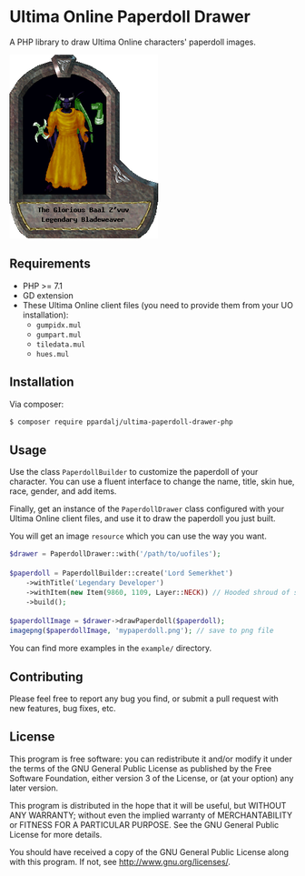 # Ultima Online Paperdoll Drawer

A PHP library to draw Ultima Online characters' paperdoll images.

![](./art/sample-paperdoll.png)

## Requirements

* PHP >= 7.1
* GD extension
* These Ultima Online client files (you need to provide them from your UO installation):
   * `gumpidx.mul`
   * `gumpart.mul`
   * `tiledata.mul`
   * `hues.mul`

## Installation

Via composer:

```sh
$ composer require ppardalj/ultima-paperdoll-drawer-php
```

## Usage

Use the class `PaperdollBuilder` to customize the paperdoll of your character. You can use a fluent interface to change the name, title, skin hue, race, gender, and add items.

Finally, get an instance of the `PaperdollDrawer` class configured with your Ultima Online client files, and use it to draw the paperdoll you just built.

You will get an image `resource` which you can use the way you want.

```php
$drawer = PaperdollDrawer::with('/path/to/uofiles');

$paperdoll = PaperdollBuilder::create('Lord Semerkhet')
    ->withTitle('Legendary Developer')
    ->withItem(new Item(9860, 1109, Layer::NECK)) // Hooded shroud of shadows
    ->build();

$paperdollImage = $drawer->drawPaperdoll($paperdoll);
imagepng($paperdollImage, 'mypaperdoll.png'); // save to png file
```

You can find more examples in the `example/` directory.

## Contributing

Please feel free to report any bug you find, or submit a pull request with new features, bug fixes, etc.

## License

This program is free software: you can redistribute it and/or modify it under the terms of the GNU General Public License as published by the Free Software Foundation, either version 3 of the License, or (at your option) any later version.

This program is distributed in the hope that it will be useful, but WITHOUT ANY WARRANTY; without even the implied warranty of MERCHANTABILITY or FITNESS FOR A PARTICULAR PURPOSE. See the GNU General Public License for more details.

You should have received a copy of the GNU General Public License along with this program. If not, see <http://www.gnu.org/licenses/>.
